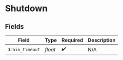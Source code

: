 # Shutdown


## Fields

| Field              | Type               | Required           | Description        |
| ------------------ | ------------------ | ------------------ | ------------------ |
| `drain_timeout`    | *float*            | :heavy_check_mark: | N/A                |